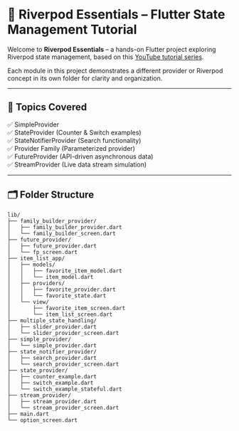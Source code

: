 # 🌱 Riverpod Essentials – Flutter State Management Tutorial

Welcome to **Riverpod Essentials** – a hands-on Flutter project exploring Riverpod state management, based on this [YouTube tutorial series](https://www.youtube.com/playlist?list=PLFyjjoCMAPtwG6c3NYceuwmzSymRNAGHz).

Each module in this project demonstrates a different provider or Riverpod concept in its own folder for clarity and organization.

---

## 🚀 Topics Covered

✅ SimpleProvider  
✅ StateProvider (Counter & Switch examples)  
✅ StateNotifierProvider (Search functionality)  
✅ Provider Family (Parameterized provider)  
✅ FutureProvider (API-driven asynchronous data)  
✅ StreamProvider (Live data stream simulation)  

---

## 🗂️ Folder Structure
```
lib/
├── family_builder_provider/
│   ├── family_builder_provider.dart
│   └── family_builder_screen.dart
├── future_provider/
│   ├── future_provider.dart
│   └── fp_screen.dart
├── item_list_app/
│   ├── models/
│   │   ├── favorite_item_model.dart
│   │   └── item_model.dart
│   ├── providers/
│   │   ├── favorite_provider.dart
│   │   └── favorite_state.dart
│   └── view/
│       ├── favorite_item_screen.dart
│       └── item_list_screen.dart
├── multiple_state_handling/
│   ├── slider_provider.dart
│   └── slider_provider_screen.dart
├── simple_provider/
│   └── simple_provider.dart
├── state_notifier_provider/
│   ├── search_provider.dart
│   └── search_provider_screen.dart
├── state_provider/
│   ├── counter_example.dart
│   ├── switch_example.dart
│   └── switch_example_stateful.dart
├── stream_provider/
│   ├── stream_provider.dart
│   └── stream_provider_screen.dart
├── main.dart
└── option_screen.dart
```

